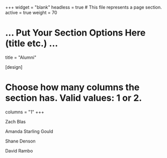 +++
widget = "blank"
headless = true  # This file represents a page section.
active = true
weight = 70

# ... Put Your Section Options Here (title etc.) ...
title = "Alumni"

[design]
  # Choose how many columns the section has. Valid values: 1 or 2.
  columns = "1"
+++

Zach Blas

Amanda Starling Gould

Shane Denson

David Rambo